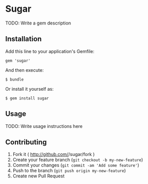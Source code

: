 # Sugar

TODO: Write a gem description

## Installation

Add this line to your application's Gemfile:

    gem 'sugar'

And then execute:

    $ bundle

Or install it yourself as:

    $ gem install sugar

## Usage

TODO: Write usage instructions here

## Contributing

1. Fork it ( http://github.com/<my-github-username>/sugar/fork )
2. Create your feature branch (`git checkout -b my-new-feature`)
3. Commit your changes (`git commit -am 'Add some feature'`)
4. Push to the branch (`git push origin my-new-feature`)
5. Create new Pull Request
